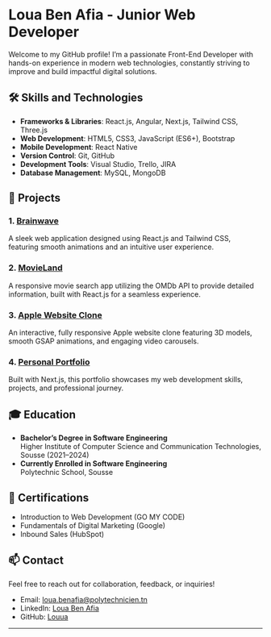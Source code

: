 # Loua Ben Afia - Junior Web Developer  

Welcome to my GitHub profile! I’m a passionate Front-End Developer with hands-on experience in modern web technologies, constantly striving to improve and build impactful digital solutions.  

## 🛠️ Skills and Technologies  

- **Frameworks & Libraries**: React.js, Angular, Next.js, Tailwind CSS, Three.js  
- **Web Development**: HTML5, CSS3, JavaScript (ES6+), Bootstrap  
- **Mobile Development**: React Native  
- **Version Control**: Git, GitHub  
- **Development Tools**: Visual Studio, Trello, JIRA  
- **Database Management**: MySQL, MongoDB  

## 🌟 Projects  

### 1. [Brainwave](https://github.com/Louua/Brainwave)  
A sleek web application designed using React.js and Tailwind CSS, featuring smooth animations and an intuitive user experience.  

### 2. [MovieLand](https://github.com/Louua/MovieLand)  
A responsive movie search app utilizing the OMDb API to provide detailed information, built with React.js for a seamless experience.  

### 3. [Apple Website Clone](https://github.com/Louua/Apple-Website)  
An interactive, fully responsive Apple website clone featuring 3D models, smooth GSAP animations, and engaging video carousels.  

### 4. [Personal Portfolio](https://github.com/Louua/Portfolio)  
Built with Next.js, this portfolio showcases my web development skills, projects, and professional journey.  

## 🎓 Education  

- **Bachelor’s Degree in Software Engineering**  
  Higher Institute of Computer Science and Communication Technologies, Sousse (2021–2024)  
- **Currently Enrolled in Software Engineering**  
  Polytechnic School, Sousse  

## 🎯 Certifications  

- Introduction to Web Development (GO MY CODE)  
- Fundamentals of Digital Marketing (Google)  
- Inbound Sales (HubSpot)  

## 📫 Contact  

Feel free to reach out for collaboration, feedback, or inquiries!  
- Email: loua.benafia@polytechnicien.tn  
- LinkedIn: [Loua Ben Afia](https://www.linkedin.com/in/loua-ben-afia/)  
- GitHub: [Louua](https://github.com/Louua)  

---

